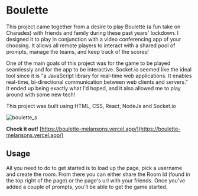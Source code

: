# Boulette

This project came together from a desire to play Boulette (a fun take on Charades) with friends and family during these past years' lockdown. I designed it to play in conjunction with a video conferencing app of your choosing. It allows all remote players to interact with a shared pool of prompts, manage the teams, and keep track of the scores!

One of the main goals of this project was for the game to be played seamlessly and for the app to be interactive. Socket.io seemed like the ideal tool since it is "a JavaScript library for real-time web applications. It enables real-time, bi-directional communication between web clients and servers." It ended up being exactly what I'd hoped, and it also allowed me to play around with some new tech!

This project was built using HTML, CSS, React, NodeJs and Socket.io

![boulette_s](https://user-images.githubusercontent.com/47112463/121429481-f7f63900-c944-11eb-8fc9-3c0204bfdd38.png)

**Check it out!** [https://boulette-melansons.vercel.app/](https://boulette-melansons.vercel.app/)

## Usage

All you need to do to get started is to load up the page, pick a username and create the room. From there you can either share the Room Id (found in the top right of the page) or the page's url with your friends. Once you've added a couple of prompts, you'll be able to get the game started.
